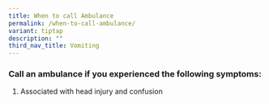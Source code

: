 ```yaml
---
title: When to call Ambulance
permalink: /when-to-call-ambulance/
variant: tiptap
description: ""
third_nav_title: Vomiting
---
```

<h3>Call an ambulance if you experienced the following symptoms:</h3>
<p></p>
<ol data-tight="true" class="tight">
<li>
<p>Associated with head injury and confusion</p>
</li>
</ol>
<p></p>